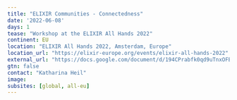 ```yaml
---
title: "ELIXIR Communities - Connectedness"
date: '2022-06-08'
days: 1
tease: "Workshop at the ELIXIR All Hands 2022"
continent: EU
location: "ELIXIR All Hands 2022, Amsterdam, Europe"
location_url: "https://elixir-europe.org/events/elixir-all-hands-2022"
external_url: "https://docs.google.com/document/d/194CPrabfk0qd9uTnxOFB2WNkppyiRfIPZxp1o6XYlg4/edit#heading=h.2et92p0"
gtn: false
contact: "Katharina Heil"
image:
subsites: [global, all-eu]
---
```

